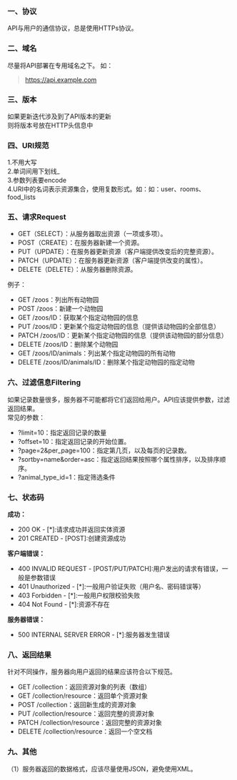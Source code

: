
### 一、协议
API与用户的通信协议，总是使用HTTPs协议。

### 二、域名
尽量将API部署在专用域名之下。
如：
>https://api.example.com

### 三、版本
如果更新迭代涉及到了API版本的更新  
则将版本号放在HTTP头信息中

### 四、URI规范
1.不用大写  
2.单词间用下划线_  
3.参数列表要encode  
4.URI中的名词表示资源集合，使用复数形式。如：如：user、rooms、food_lists  

### 五、请求Request
* GET（SELECT）：从服务器取出资源（一项或多项）。
* POST（CREATE）：在服务器新建一个资源。
* PUT（UPDATE）：在服务器更新资源（客户端提供改变后的完整资源）。
* PATCH（UPDATE）：在服务器更新资源（客户端提供改变的属性）。
* DELETE（DELETE）：从服务器删除资源。

例子：

* GET /zoos：列出所有动物园
* POST /zoos：新建一个动物园
* GET /zoos/ID：获取某个指定动物园的信息
* PUT /zoos/ID：更新某个指定动物园的信息（提供该动物园的全部信息）
* PATCH /zoos/ID：更新某个指定动物园的信息（提供该动物园的部分信息）
* DELETE /zoos/ID：删除某个动物园
* GET /zoos/ID/animals：列出某个指定动物园的所有动物
* DELETE /zoos/ID/animals/ID：删除某个指定动物园的指定动物


### 六、过滤信息Filtering
如果记录数量很多，服务器不可能都将它们返回给用户。API应该提供参数，过滤返回结果。  
常见的参数：
* ?limit=10：指定返回记录的数量
* ?offset=10：指定返回记录的开始位置。
* ?page=2&per_page=100：指定第几页，以及每页的记录数。
* ?sortby=name&order=asc：指定返回结果按照哪个属性排序，以及排序顺序。
* ?animal_type_id=1：指定筛选条件

### 七、状态码
**成功：**
* 200 OK - [*]:请求成功并返回实体资源
* 201 CREATED - [POST]:创建资源成功

**客户端错误：**
* 400 INVALID REQUEST - [POST/PUT/PATCH]:用户发出的请求有错误，一般是参数错误
* 401 Unauthorized - [*]:一般用户验证失败（用户名、密码错误等）
* 403 Forbidden - [*]:一般用户权限校验失败
* 404 Not Found - [*]:资源不存在

**服务器错误：**
* 500 INTERNAL SERVER ERROR - [*]:服务器发生错误


### 八、返回结果
针对不同操作，服务器向用户返回的结果应该符合以下规范。
* GET /collection：返回资源对象的列表（数组）
* GET /collection/resource：返回单个资源对象
* POST /collection：返回新生成的资源对象
* PUT /collection/resource：返回完整的资源对象
* PATCH /collection/resource：返回完整的资源对象
* DELETE /collection/resource：返回一个空文档

### 九、其他
（1）服务器返回的数据格式，应该尽量使用JSON，避免使用XML。

